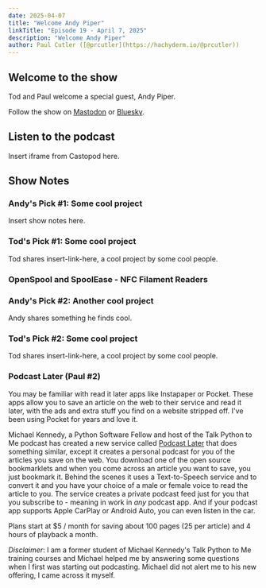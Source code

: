 ```yaml
---
date: 2025-04-07
title: "Welcome Andy Piper"
linkTitle: "Episode 19 - April 7, 2025"
description: "Welcome Andy Piper"
author: Paul Cutler ([@prcutler](https://hachyderm.io/@prcutler))
---
```


## Welcome to the show

Tod and Paul welcome a special guest, Andy Piper.

Follow the show on [Mastodon](https://www.circuitpythonshow.com/@thebootloader/follow) or [Bluesky](https://bsky.app/profile/thebootloader.net). 

## Listen to the podcast

Insert iframe from Castopod here.

## Show Notes

### Andy's Pick #1: Some cool project
Insert show notes here.

### Tod's Pick #1: Some cool project
Tod shares insert-link-here, a cool project by some cool people.

### OpenSpool and SpoolEase - NFC Filament Readers


### Andy's Pick #2: Another cool project
Andy shares something he finds cool.

### Tod's Pick #2: Some cool project
Tod shares insert-link-here, a cool project by some cool people.

### Podcast Later (Paul #2)

You may be familiar with read it later apps like Instapaper or Pocket.  These apps allow you to save an article on 
the web to their service and read it later, with the ads and extra stuff you find on a website stripped off.  I've been 
using Pocket for years and love it.

Michael Kennedy, a Python Software Fellow and host of the Talk Python to Me podcast has created a new service called 
[Podcast Later](https://podcastlater.com) that does something similar, except it creates a personal podcast for you 
of the articles you save on the web. You download one of the open source bookmarklets and when you come across an 
article you want to save, you just bookmark it.  Behind the scenes it uses a Text-to-Speech service and to convert it 
and you have your choice of a male or female voice to read the article to you.  The service creates a private podcast 
feed just for you that you subscribe to - meaning in work in *any* podcast app.  And if your podcast app supports 
Apple CarPlay or Android Auto, you can even listen in the car.

Plans start at $5 / month for saving about 100 pages (25 per article) and 4 hours of playback a month.

*Disclaimer*: I am a former student of Michael Kennedy's Talk Python to Me training courses and Michael helped me 
by answering some questions when I first was starting out podcasting.  Michael did not alert me to his new offering, 
I came across it myself.

